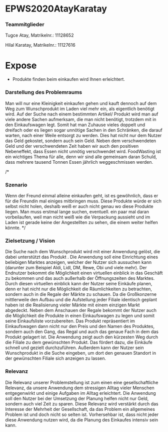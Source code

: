 # EPWS2020AtayKaratay

### Teammitglieder
Tugce Atay, Matrikelnr.: 11128652

Hilal Karatay, Matrikelnr.: 11127616

# Expose
- Produkte finden beim einkaufen wird Ihnen erleichtert. 


### Darstellung des Problemraums
Man will nur eine Kleinigkeit einkaufen gehen und kauft dennoch auf dem Weg 
zum Wunschprodukt im Laden viel mehr ein, als eigentlich benötigt wird.
Auf der Suche nach einem bestimmten Artikel/ Produkt wird man auf viele andere Sachen 
aufmerksam, die man nicht benötigt, trotzdem mit in den Einkaufswagen legt. Somit 
hat man Zuhause vieles doppelt und dreifach oder es liegen  sogar unnötige Sachen in den
Schränken, die darauf warten, nach einer Weile entsorgt zu werden. Dies hat nicht nur dem Nutzer das Geld gekostet,
sondern auch sein Geld. Neben dem verschwendeten Geld und der verschwendeten Zeit haben wir auch den positiven Nebeneffekt,
dass Essen nicht unnötig verschwendet wird. FoodWasting ist ein wichtiges Thema für alle, denn wir sind alle gemeinsam daran
Schuld, dass mehrere tausend Tonnen Essen jährlich weggeschmissen werden.


/*
### Szenario 
Wenn der Freund einmal alleine einkaufen geht, ist es gewöhnlich, dass er für die Freundin 
mal einiges mitbringen muss. Diese Produkte würde er sich selbst nicht holen, deshalb weiß
er auch nicht genau wo diese Produkte liegen. Man muss erstmal lange suchen, eventuell. ein
paar mal daran vorbeilaufen, weil man nicht weiß wie die Verpackung aussieht und im Laden
ist gerade keine der Angestellten zu sehen, die einem weiter helfen könnte. */

### Zielsetzung / Vision
Die Suche nach dem Wunschprodukt wird mit einer Anwendung gelöst, die dabei unterstützt das Produkt . 
Die Anwendung soll eine Einrichtung eines beliebigen Marktes anzeigen, welcher der Nutzer sich aussuchen kann
(darunter zum Beispiel Aldi, Lidl, DM, Rewe, Obi und viele mehr).
Der Endnutzer bekommt die Möglichkeit einen virtuellen einblick in das Geschäft zu bekommen und das auch außerhalb der Öffnungszeiten des Marktes.
Durch diesen virtuellen einblick kann der Nutzer seine Einkäufe planen, denn er hat nicht nur die Möglichkeit die Räumlichkeiten zu betrachten,
sondern auch in die Regale der Märkte zu schauen. Da die Großkonzerne mittlerweile den Aufbau und die Aufstellung jeder Filiale identisch geplant haben ist die Realisierung
vieler Märkte mit einem einzigen Markt abgedeckt. Neben dem Anschauen der Regale bekommt der Nutzer auch die Möglichkeit die Produkte in einen Einkaufswagen zu legen und somit seine Einkaufsliste vorzubereiten.
Das Produkt repräsentiert im Einkaufswagen dann nicht nur den Preis und den Namen des Produktes,
sondern auch den Gang, das Regal und auch das genaue Fach in dem das Produkt gelagert ist. Die Anwendung zeigt auch den kürzesten Weg durch die Filiale zu dem gewünschten Produkt. Das fördert dazu, die Einkäufe schnell und gezielt durchzuführen. 
Außerdem kann der Nutzer sein Wunschprodukt in die Suche eingeben, um dort den genauen Standort in der gewünschten Filiale sich anzeigen zu lassen.



### Relevanz

Die Relevanz unserer Problemstellung ist zum einen eine gesellschaftliche Relevanz, da unsere Anwendung dem stressigen Alltag vieler Menschen entgegenwirkt und einige Aufgaben im Alltag erleichtert.
Die Anwendung soll den Nutzer bei der Umsetzung der Planung helfen nicht nur Geld, sondern auch viel Zeit zu sparen. Diese Relevanz wird verstärkt durch das Interesse der Mehrheit der Gesellschaft,
da das Problem ein allgemeines Problem ist und doch nicht so selten ist. Vorhersehbar ist, dass nicht jeder diese Anwendung nutzen wird, da die Planung des Einkaufes intensiv sein kann.

